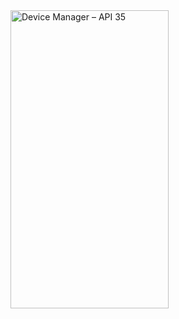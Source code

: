 <div align="left">
  <img width="253" height="477" alt="Device Manager – API 35" src="https://github.com/user-attachments/assets/f11d31f0-543e-4cc2-8331-ea88ec846594" />
</div>
